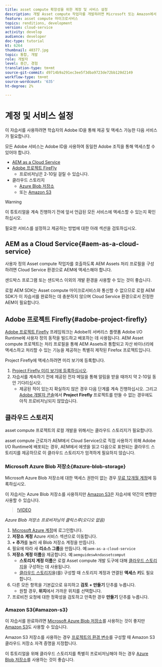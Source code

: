 ```yaml
---
title: asset compute 확장성을 위한 계정 및 서비스 설정
description: 개발 Asset compute 작업자를 개발하려면 Microsoft 또는 Amazon에서 제공하는 Cloud Service, Adobe 프로젝트 파이어플라이로 AEM을 비롯한 계정 및 서비스에 액세스해야 하며 클라우드 스토리지가 필요합니다.
feature: asset compute 마이크로서비스
topics: renditions, development
version: cloud-service
activity: develop
audience: developer
doc-type: tutorial
kt: 6264
thumbnail: 40377.jpg
topic: 통합, 개발
role: 개발자
level: 중간, 경험
translation-type: tm+mt
source-git-commit: d9714b9a291ec3ee5f3dba9723de72bb120d2149
workflow-type: tm+mt
source-wordcount: '635'
ht-degree: 2%

---
```



# 계정 및 서비스 설정

이 자습서를 사용하려면 학습자의 Adobe ID을 통해 제공 및 액세스 가능한 다음 서비스가 필요합니다.

모든 Adobe 서비스는 Adobe ID을 사용하여 동일한 Adobe 조직을 통해 액세스할 수 있어야 합니다.

+ [AEM as a Cloud Service](#aem-as-a-cloud-service)
+ [Adobe 프로젝트 FireFly](#adobe-project-firefly)
   + 프로비저닝은 2-10일 걸릴 수 있습니다.
+ 클라우드 스토리지
   + [Azure Blob 저장소](https://azure.microsoft.com/en-us/services/storage/blobs/)
   + 또는 [Amazon S3](https://aws.amazon.com/s3/?did=ft_card&amp;trk=ft_card)

>[!WARNING]
>
>이 튜토리얼을 계속 진행하기 전에 앞서 언급된 모든 서비스에 액세스할 수 있는지 확인하십시오.
> 
> 필요한 서비스를 설정하고 제공하는 방법에 대한 아래 섹션을 검토하십시오.

## AEM as a Cloud Service{#aem-as-a-cloud-service}

사용자 정의 Asset compute 작업자를 호출하도록 AEM Assets 처리 프로필을 구성하려면 Cloud Service 환경으로 AEM에 액세스해야 합니다.

샌드박스 프로그램 또는 샌드박스 이외의 개발 환경을 사용할 수 있는 것이 좋습니다.

로컬 AEM SDK는 Asset compute 마이크로서비스와 통신할 수 없으므로 로컬 AEM SDK가 이 자습서를 완료하는 데 충분하지 않으며 Cloud Service 환경으로서 진정한 AEM이 필요합니다.

## Adobe 프로젝트 Firefly{#adobe-project-firefly}

[Adobe 프로젝트 Firefly](https://www.adobe.io/apis/experienceplatform/project-firefly.html) 프레임워크는 Adobe의 서버리스 플랫폼 Adobe I/O Runtime에 사용자 정의 동작을 빌드하고 배포하는 데 사용됩니다. AEM Asset compute 프로젝트는 처리 프로필을 통해 AEM Assets과 통합되고 자산 바이너리에 액세스하고 처리할 수 있는 기능을 제공하는 특별히 제작된 Firefox 프로젝트입니다.

Project Firefly에 액세스하려면 미리 보기에 등록합니다.

1. [Project Firefly 미리 보기에 등록하십시오](https://adobeio.typeform.com/to/obqgRm).
1. 자습서를 계속하기 전에 제공된 전자 메일을 통해 알림을 받을 때까지 약 2-10일 동안 기다리십시오.
   + 제공된 적이 있는지 확실하지 않은 경우 다음 단계를 계속 진행하십시오. 그리고 [Adobe 개발자 콘솔](https://console.adobe.io)에서 __Project Firefly__ 프로젝트를 만들 수 없는 경우에도 아직 프로비저닝되지 않았습니다.

## 클라우드 스토리지

asset compute 프로젝트의 로컬 개발을 위해서는 클라우드 스토리지가 필요합니다.

asset compute 근로자가 AEM에서 Cloud Service으로 직접 사용하기 위해 Adobe I/O Runtime에 배포되는 경우, AEM에서 에셋을 읽고 다음으로 표현되는 클라우드 스토리지를 제공하므로 이 클라우드 스토리지가 엄격하게 필요하지 않습니다.

### Microsoft Azure Blob 저장소{#azure-blob-storage}

Microsoft Azure Blob 저장소에 대한 액세스 권한이 없는 경우 [무료 12개월 계정](https://azure.microsoft.com/en-us/free/)에 등록하십시오.

이 자습서는 Azure Blob 저장소를 사용하지만 [Amazon S3](#amazon-s3)은 자습서에 약간의 변형만 사용할 수 있습니다.

>[!VIDEO](https://video.tv.adobe.com/v/40377/?quality=12&learn=on)

_Azure Blob 저장소 프로비저닝의 클릭스루(오디오 없음)_


1. [Microsoft Azure 계정](https://azure.microsoft.com/en-us/account/)에 로그인합니다.
1. __저장소 계정__ Azure 서비스 섹션으로 이동합니다.
1. __+ 추가__&#x200B;를 눌러 새 Blob 저장소 계정을 만듭니다.
1. 필요에 따라 새 __리소스 그룹__&#x200B;을 만듭니다. 예:`aem-as-a-cloud-service`
1. __저장소 계정 이름__&#x200B;을 제공합니다. 예:`aemguideswkndassetcomput`
   + __스토리지 계정 이름__&#x200B;은 로컬 Asset compute 개발 도구에 대해 [클라우드 스토리지](../develop/environment-variables.md)을 구성하는 데 사용됩니다.
   + [클라우드 스토리지](../develop/environment-variables.md)을(를) 구성할 때 스토리지 계정과 연결된 __액세스 키__&#x200B;도 필요합니다.
1. 다른 모든 항목을 기본값으로 유지하고 __검토 + 만들기__ 단추를 누릅니다.
   + 원할 경우, __위치__&#x200B;에서 가까운 위치를 선택합니다.
1. 프로비전 요청에 대한 정확성을 검토하고 만족한 경우 __만들기__ 단추를 누릅니다.

### Amazon S3{#amazon-s3}

이 자습서를 완료하려면 [Microsoft Azure Blob 저장소](#azure-blob-storage)를 사용하는 것이 좋지만 [Amazon S3](https://aws.amazon.com/s3/?did=ft_card&amp;trk=ft_card)도 사용할 수 있습니다.

Amazon S3 저장소를 사용하는 경우 [프로젝트의 환경 변수](../develop/environment-variables.md#amazon-s3)를 구성할 때 Amazon S3 클라우드 저장소 자격 증명을 지정합니다.

이 튜토리얼을 위해 클라우드 스토리지를 특별히 프로비저닝해야 하는 경우 [Azure Blob 저장소](#azure-blob-storage)를 사용하는 것이 좋습니다.
